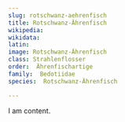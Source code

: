 ```yaml
---
slug: rotschwanz-aehrenfisch
title: Rotschwanz-Ährenfisch
wikipedia: 
wikidata: 
latin:
image: Rotschwanz-Ährenfisch
class: Strahlenflosser
order:  Ährenfischartige
family:  Bedotiidae
species:  Rotschwanz-Ährenfisch

---
```


I am content.
